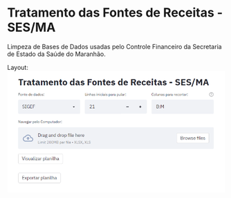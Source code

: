 # Tratamento das Fontes de Receitas - SES/MA

Limpeza de Bases de Dados usadas pelo Controle Financeiro da Secretaria de Estado da Saúde do Maranhão.

Layout:
![](front.png)